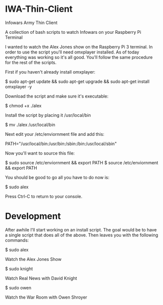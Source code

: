 # IWA-Thin-Client

Infowars Army Thin Client

A collection of bash scripts to watch Infowars on your Raspberry Pi Terminal 

I wanted to watch the Alex Jones show on the Raspberry Pi 3 terminal. In order to use the script you'll need omxplayer installed. As of today everything was working so it's all good. You'll follow the same procedure for the rest of the scripts. 

First if you haven't already install omxplayer: 

$ sudo apt-get update && sudo apt-get upgrade && sudo apt-get install omxplayer -y

Download the script and make sure it's executable: 

$ chmod +x ./alex 

Install the script by placing it /usr/local/bin

$ mv ./alex /usr/local/bin

Next edit your /etc/enviornment file and add this:

PATH="/usr/local/bin:/usr/bin:/sbin:/bin:/usr/local/sbin" 

Now you'll want to source this file: 

$ sudo source /etc/enviornment && export PATH
$ source /etc/enviornment && export PATH

You should be good to go all you have to do now is: 

$ sudo alex

Press Ctrl-C to return to your console. 

# Development 

After awhile I'll start working on an install script. The goal would be to have a single script that does all of the above. Then leaves you with the following commands: 

$ sudo alex 

Watch the Alex Jones Show

$ sudo knight

Watch Real News with David Knight

$ sudo owen

Watch the War Room with Owen Shroyer
